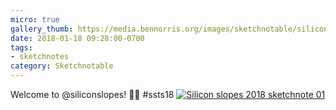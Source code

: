 ```yaml
---
micro: true
gallery_thumb: https://media.bennorris.org/images/sketchnotable/silicon-slopes-2018/silicon-slopes-2018-sketchnote-01.jpg
date: 2018-01-18 09:28:00-0700
tags:
- sketchnotes
category: Sketchnotable
---
```


Welcome to @siliconslopes! ✍🏼 #ssts18 [![Silicon slopes 2018 sketchnote 01](https://media.bennorris.org/images/sketchnotable/silicon-slopes-2018/silicon-slopes-2018-sketchnote-01.jpg)](https://media.bennorris.org/images/sketchnotable/silicon-slopes-2018/silicon-slopes-2018-sketchnote-01.jpg)